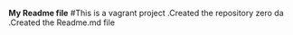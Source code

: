 **My Readme file**
#This is a vagrant project
.Created the repository zero da
.Created the Readme.md file
